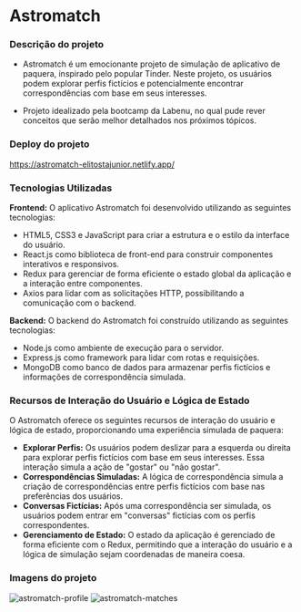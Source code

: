 # Astromatch

### Descrição do projeto

- Astromatch é um emocionante projeto de simulação de aplicativo de paquera, inspirado pelo popular Tinder. Neste projeto, os usuários podem explorar perfis fictícios e potencialmente encontrar correspondências com base em seus interesses.

- Projeto idealizado pela bootcamp da Labenu, no qual pude rever conceitos que serão melhor detalhados nos próximos tópicos.

### Deploy do projeto

https://astromatch-elitostajunior.netlify.app/

### Tecnologias Utilizadas

**Frontend:** O aplicativo Astromatch foi desenvolvido utilizando as seguintes tecnologias:
- HTML5, CSS3 e JavaScript para criar a estrutura e o estilo da interface do usuário.
- React.js como biblioteca de front-end para construir componentes interativos e responsivos.
- Redux para gerenciar de forma eficiente o estado global da aplicação e a interação entre componentes.
- Axios para lidar com as solicitações HTTP, possibilitando a comunicação com o backend.

**Backend:** O backend do Astromatch foi construído utilizando as seguintes tecnologias:
- Node.js como ambiente de execução para o servidor.
- Express.js como framework para lidar com rotas e requisições.
- MongoDB como banco de dados para armazenar perfis fictícios e informações de correspondência simulada.

### Recursos de Interação do Usuário e Lógica de Estado

O Astromatch oferece os seguintes recursos de interação do usuário e lógica de estado, proporcionando uma experiência simulada de paquera:
- **Explorar Perfis:** Os usuários podem deslizar para a esquerda ou direita para explorar perfis fictícios com base em seus interesses. Essa interação simula a ação de "gostar" ou "não gostar".
- **Correspondências Simuladas:** A lógica de correspondência simula a criação de correspondências entre perfis fictícios com base nas preferências dos usuários.
- **Conversas Fictícias:** Após uma correspondência ser simulada, os usuários podem entrar em "conversas" fictícias com os perfis correspondentes.
- **Gerenciamento de Estado:** O estado da aplicação é gerenciado de forma eficiente com o Redux, permitindo que a interação do usuário e a lógica de simulação sejam coordenadas de maneira coesa.

### Imagens do projeto

![astromatch-profile](https://github.com/elitostajunior/astromatch/assets/89365251/cb80cce7-8e9b-4eb1-a23f-c81cb07a599e)
![astromatch-matches](https://github.com/elitostajunior/astromatch/assets/89365251/68d4d9e3-1d5f-4e24-96a1-3461c49334b0)


